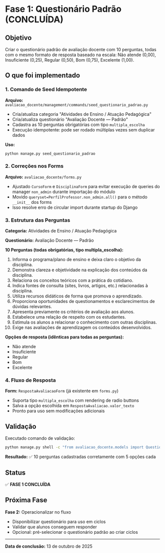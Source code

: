 # Fase 1: Questionário Padrão (CONCLUÍDA)

## Objetivo
Criar o questionário padrão de avaliação docente com 10 perguntas, todas com o mesmo formato de resposta baseado na escala: Não atende (0,00), Insuficiente (0,25), Regular (0,50), Bom (0,75), Excelente (1,00).

## O que foi implementado

### 1. Comando de Seed Idempotente
**Arquivo:** `avaliacao_docente/management/commands/seed_questionario_padrao.py`

- Cria/atualiza categoria "Atividades de Ensino / Atuação Pedagógica"
- Cria/atualiza questionário "Avaliação Docente — Padrão"
- Cadastra as 10 perguntas obrigatórias com tipo `multipla_escolha`
- Execução idempotente: pode ser rodado múltiplas vezes sem duplicar dados

**Uso:**
```bash
python manage.py seed_questionario_padrao
```

### 2. Correções nos Forms
**Arquivo:** `avaliacao_docente/forms.py`

- Ajustado `CursoForm` e `DisciplinaForm` para evitar execução de queries do manager `non_admin` durante importação do módulo
- Movido `queryset=PerfilProfessor.non_admin.all()` para o método `__init__` dos forms
- Isso resolve erro de circular import durante startup do Django

### 3. Estrutura das Perguntas

**Categoria:** Atividades de Ensino / Atuação Pedagógica

**Questionário:** Avaliação Docente — Padrão

**10 Perguntas (todas obrigatórias, tipo multipla_escolha):**

1. Informa o programa/plano de ensino e deixa claro o objetivo da disciplina.
2. Demonstra clareza e objetividade na explicação dos conteúdos da disciplina.
3. Relaciona os conceitos teóricos com a prática do cotidiano.
4. Indica fontes de consulta (sites, livros, artigos, etc.) relacionadas à disciplina.
5. Utiliza recursos didáticos de forma que promova o aprendizado.
6. Proporciona oportunidades de questionamentos e esclarecimentos de dúvidas relevantes.
7. Apresenta previamente os critérios de avaliação aos alunos.
8. Estabelece uma relação de respeito com os estudantes.
9. Estimula os alunos a relacionar o conhecimento com outras disciplinas.
10. Exige nas avaliações de aprendizagem os conteúdos desenvolvidos.

**Opções de resposta (idênticas para todas as perguntas):**
- Não atende
- Insuficiente
- Regular
- Bom
- Excelente

### 4. Fluxo de Resposta

**Form:** `RespostaAvaliacaoForm` (já existente em `forms.py`)

- Suporta tipo `multipla_escolha` com rendering de radio buttons
- Salva a opção escolhida em `RespostaAvaliacao.valor_texto`
- Pronto para uso sem modificações adicionais

## Validação

Executado comando de validação:
```bash
python manage.py shell -c "from avaliacao_docente.models import QuestionarioAvaliacao, QuestionarioPergunta; q = QuestionarioAvaliacao.objects.get(titulo='Avaliação Docente — Padrão'); perguntas = QuestionarioPergunta.objects.filter(questionario=q).order_by('ordem_no_questionario'); print(f'Total: {perguntas.count()}'); [print(f'{p.ordem_no_questionario}. {p.pergunta.enunciado[:60]}... | Opções: {len(p.pergunta.opcoes_multipla_escolha)}') for p in perguntas]"
```

**Resultado:** ✅ 10 perguntas cadastradas corretamente com 5 opções cada

## Status
✅ **FASE 1 CONCLUÍDA**

## Próxima Fase
**Fase 2:** Operacionalizar no fluxo
- Disponibilizar questionário para uso em ciclos
- Validar que alunos conseguem responder
- Opcional: pré-selecionar o questionário padrão ao criar ciclos

---

**Data de conclusão:** 13 de outubro de 2025

